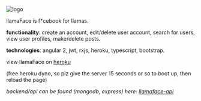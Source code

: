 ![logo](https://github.com/ashbadger/llamaface-ng2/blob/master/src/assets/images/logo.png?raw=true)

llamaFace is f*cebook for llamas.

**functionality**: create an account, edit/delete user account, search for users, view user profiles, make/delete posts.

**technologies**: angular 2, jwt, rxjs, heroku, typescript, bootstrap.

view llamaFace on [heroku](https://safe-garden-73509.herokuapp.com/posts)

(free heroku dyno, so plz give the server 15 seconds or so to boot up, then reload the page)

*backend/api can be found (mongodb, express) here: [llamaface-api](https://github.com/ashbadger/llamaface-api)*